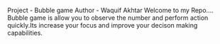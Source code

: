 Project - Bubble game
Author - Waquif Akhtar
 Welcome to my Repo....
     Bubble game is allow you to observe the number and perform action quickly.Its increase your focus and improve your decison making capabilities.
